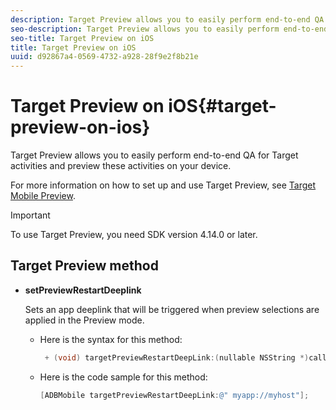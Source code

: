 ```yaml
---
description: Target Preview allows you to easily perform end-to-end QA for Target activities and preview these activities on your device.
seo-description: Target Preview allows you to easily perform end-to-end QA for Target activities and preview these activities on your device.
seo-title: Target Preview on iOS
title: Target Preview on iOS
uuid: d92867a4-0569-4732-a928-28f9e2f8b21e
---
```


# Target Preview on iOS{#target-preview-on-ios}

Target Preview allows you to easily perform end-to-end QA for Target activities and preview these activities on your device.

For more information on how to set up and use Target Preview, see [Target Mobile Preview](https://docs.adobe.com/content/help/en/target/using/implement-target/mobile-apps/target-mobile-preview.html).

>[!IMPORTANT]
>
>To use Target Preview, you need SDK version 4.14.0 or later.

## Target Preview method

* **setPreviewRestartDeeplink**

  Sets an app deeplink that will be triggered when preview selections are applied in the Preview mode. 

  * Here is the syntax for this method:

    ```objective-c
     + (void) targetPreviewRestartDeepLink:(nullable NSString *)callbackURL;
     ```

  * Here is the code sample for this method:

    ```objective-c
    [ADBMobile targetPreviewRestartDeepLink:@" myapp://myhost"]; 
    ```
